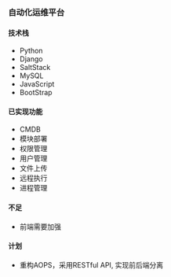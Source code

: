 ### 自动化运维平台

#### 技术栈
- Python
- Django
- SaltStack
- MySQL
- JavaScript
- BootStrap

#### 已实现功能
- CMDB
- 模块部署
- 权限管理
- 用户管理
- 文件上传
- 远程执行
- 进程管理

#### 不足
- 前端需要加强

#### 计划

- 重构AOPS，采用RESTful API, 实现前后端分离
